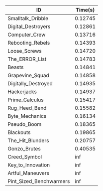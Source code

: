 |ID|Time(s)|
|-|-|
|Smalltalk_Dribble|0.12745|
|Digital_Destroyers|0.12861|
|Computer_Crew|0.13716|
|Rebooting_Rebels|0.14393|
|Loose_Screws|0.14720|
|The_ERROR_List|0.14783|
|Beasts|0.14841|
|Grapevine_Squad|0.14858|
|Digitally_Destroyed|0.14935|
|Hackerjacks|0.14937|
|Prime_Calculus|0.15417|
|Rug_Heed_Bend|0.15582|
|Byte_Mechanics|0.16134|
|Pseudo_Boom|0.18365|
|Blackouts|0.19865|
|The_Hit_Blunders|0.20757|
|Gonzo_Brutes|0.40535|
|Creed_Symbol|inf|
|Key_to_Innovation|inf|
|Artful_Maneuvers|inf|
|Pint_Sized_Benchwarmers|inf|
